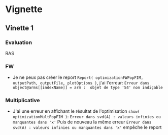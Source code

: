 
# Vignette

## Vinette 1

### Evaluation

RAS

### FW

* Je ne peux pas créer le report `Report( optimizationFWPopFIM, outputPath, outputFile, plotOptions )`, j'ai l'erreur:
`Erreur dans object@arms[[indexName]] = arm : 
  objet de type 'S4' non indiçable`
   
### Multiplicative

* J'ai une erreur en affichant le résultat de l'optimisation `show( optimizationMultPopFIM )`:
`Erreur dans svd(A) : valeurs infinies ou manquantes dans 'x'`
Puis de nouveau la même erreur `Erreur dans svd(A) : valeurs infinies ou manquantes dans 'x'` empêche le report
  
